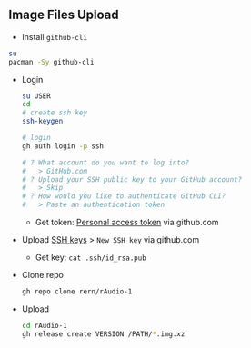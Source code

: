 Image Files Upload
---
- Install `github-cli`
```sh
su
pacman -Sy github-cli
```

- Login
	```sh
	su USER
	cd
	# create ssh key
	ssh-keygen

	# login
	gh auth login -p ssh

	# ? What account do you want to log into? 
	#   > GitHub.com
	# ? Upload your SSH public key to your GitHub account?
	#   > Skip
	# ? How would you like to authenticate GitHub CLI?
	#   > Paste an authentication token
	```
	- Get token: [Personal access token](https://github.com/settings/tokens) via github.com
- Upload [SSH keys](https://github.com/settings/keys) > `New SSH key` via github.com
	- Get key: `cat .ssh/id_rsa.pub`

- Clone repo
	```sh
	gh repo clone rern/rAudio-1
	```

- Upload
	```sh
	cd rAudio-1
	gh release create VERSION /PATH/*.img.xz
	```
